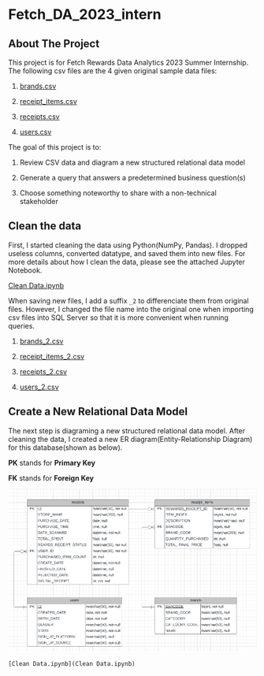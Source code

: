 # Fetch_DA_2023_intern

## About The Project
This project is for Fetch Rewards Data Analytics 2023 Summer Internship. 
The following csv files are the 4 given original sample data files:

1. [brands.csv](brands.csv)

2. [receipt_items.csv](receipt_items.csv)

3. [receipts.csv](receipts.csv)

4. [users.csv](users.csv)

The goal of this project is to:
1. Review CSV data and diagram a new structured relational data model

2. Generate a query that answers a predetermined business question(s) 

3. Choose something noteworthy to share with a non-technical stakeholder

## Clean the data
First, I started cleaning the data using Python(NumPy, Pandas). I dropped useless columns, converted datatype, and saved them into new files.
For more details about how I clean the data, please see the attached Jupyter Notebook.

[Clean Data.ipynb](Clean%20Data.ipynb)

When saving new files, I add a suffix ```_2``` to differenciate them from original files. However, I changed the file name into the original one when importing csv files into SQL Server so that it is more convenient when running queries.

1. [brands_2.csv](brands_2.csv)

2. [receipt_items_2.csv](receipt_items_2.csv)

3. [receipts_2.csv](receipts_2.csv)

4. [users_2.csv](users_2.csv)


## Create a New Relational Data Model
The next step is diagraming a new structured relational data model. After cleaning the data, I created a new ER diagram(Entity-Relationship Diagram) for this database(shown as below).

**PK** stands for **Primary Key**

**FK** stands for **Foreign Key**

![Relational Data Model Diagram](Relational%20Data%20Model.png)

```
[Clean Data.ipynb](Clean Data.ipynb)
```